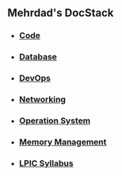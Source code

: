 
## Mehrdad's DocStack

- ### [Code](dev/index.md)

- ### [Database](db/index.md)

- ### [DevOps](ops/index.md)

- ### [Networking](net/index.md)

- ### [Operation System](os/index.md)

- ### [Memory Management](os/mm/index.md)

- ### [LPIC Syllabus](lpic_syllabus/)
